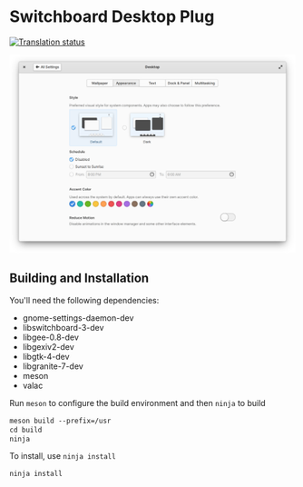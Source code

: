 # Switchboard Desktop Plug
[![Translation status](https://l10n.elementary.io/widgets/switchboard/-/switchboard-plug-pantheon-shell/svg-badge.svg)](https://l10n.elementary.io/engage/switchboard/?utm_source=widget)

![screenshot](data/screenshot-appearance.png?raw=true)

## Building and Installation

You'll need the following dependencies:

* gnome-settings-daemon-dev
* libswitchboard-3-dev
* libgee-0.8-dev
* libgexiv2-dev
* libgtk-4-dev
* libgranite-7-dev
* meson
* valac

Run `meson` to configure the build environment and then `ninja` to build

    meson build --prefix=/usr
    cd build
    ninja

To install, use `ninja install`

    ninja install
